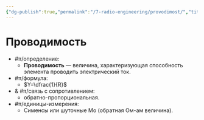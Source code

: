 ```yaml
---
{"dg-publish":true,"permalink":"/7-radio-engineering/provodimost/","title":"Проводимость"}
---
```



# Проводимость

- #π/определение:
	- **Проводимость** — величина, характеризующая способность элемента проводить электрический ток.
- #π/формула:
	- $Y=\dfrac{1}{R}$
- & #π/связь с сопротивлением:
	- обратно-пропорциональная.
- #π/единицы-измерения:
	- Сименсы или шуточные Мо (обратная Ом-ам величина).
